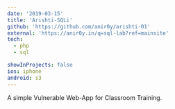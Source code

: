 ```yaml
---
date: '2019-03-15'
title: 'Arishti-SQLi'
github: 'https://github.com/anir0y/arishti-01'
external: 'https://anir0y.in/q=sql-lab?ref=mainsite'
tech:
  - php
  - sql

showInProjects: false
ios: iphone
android: s3
---
```


A simple Vulnerable Web-App for Classroom Training.
